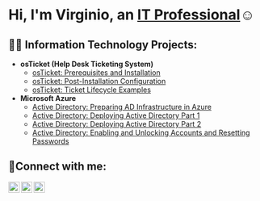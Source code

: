 <h1>Hi, I'm Virginio, an <a href="https://linkedin.com/in/virginio-garza-61337434a">IT Professional</a>☺</h1>

<h2>👨‍💻 Information Technology Projects:</h2>

- <b>osTicket (Help Desk Ticketing System)</b>
  - [osTicket: Prerequisites and Installation](https://github.com/VirginioG/osticket-prereqs)
  - [osTicket: Post-Installation Configuration](https://github.com/VirginioG/post-install-config)
  - [osTicket: Ticket Lifecycle Examples](https://github.com/VirginioG/ticket-lifecycle)
- <b>Microsoft Azure</b>
  - [Active Directory: Preparing AD Infrastructure in Azure](https://github.com/VirginioG/configure-ad)
  - [Active Directory: Deploying Active Directory Part 1](https://github.com/VirginioG/azure-network-protocols)
  - [Active Directory: Deploying Active Directory Part 2](https://github.com/VirginioG/Deploying-Active-Directory-Part-2)
  - [Active Directory: Enabling and Unlocking Accounts and Resetting Passwords]()

<h2>🤳Connect with me:</h2>

[<img align="left" alt="Josh | Twitter" width="22px" src="https://cdn.jsdelivr.net/npm/simple-icons@v3/icons/twitter.svg" />][twitter]
[<img align="left" alt="Josh | LinkedIn" width="22px" src="https://cdn.jsdelivr.net/npm/simple-icons@v3/icons/linkedin.svg" />][linkedin]
[<img align="left" alt="Josh | Instagram" width="22px" src="https://cdn.jsdelivr.net/npm/simple-icons@v3/icons/instagram.svg" />][instagram]

[twitter]: https://twitter.com/Josh
[instagram]: https://www.instagram.com/Josh
[linkedin]: https://linkedin.com/in/Josh
